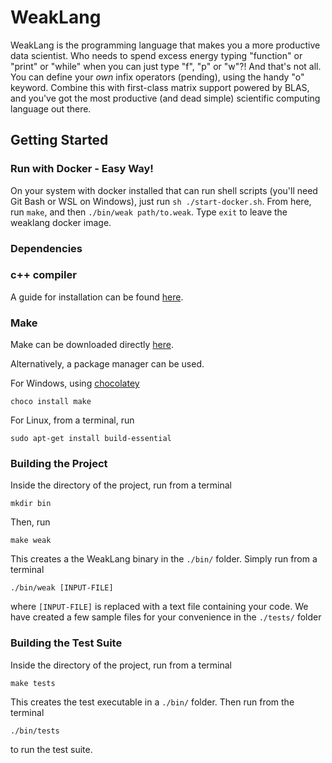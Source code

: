 # WeakLang
WeakLang is the programming language that makes you a more productive data scientist. Who needs to spend excess energy typing "function" or "print" or "while" when you can just type "f", "p" or "w"?! And that's not all. You can define your _own_ infix operators (pending), using the handy "o" keyword. Combine this with first-class matrix support powered by BLAS, and you've got the most productive (and dead simple) scientific computing language out there.
## Getting Started
### Run with Docker - Easy Way!
On your system with docker installed that can run shell scripts (you'll need Git Bash or WSL on Windows), just run `sh ./start-docker.sh`. From here, run `make`, and then `./bin/weak path/to.weak`. Type `exit` to leave the weaklang docker image.
### Dependencies 
### c++ compiler
A guide for installation can be found [here](https://www.cs.odu.edu/~zeil/cs250PreTest/latest/Public/installingACompiler/).
### Make
Make can be downloaded directly [here](https://www.gnu.org/software/make/). 

Alternatively, a package manager can be used. 

For Windows, using [chocolatey](https://chocolatey.org/install)
```
choco install make
``` 
For Linux, from a terminal, run
```
sudo apt-get install build-essential
```

### Building the Project
Inside the directory of the project, run from a terminal
```
mkdir bin
```
Then, run
```
make weak
```
This creates a the WeakLang binary in the `./bin/` folder. Simply run from a terminal
```
./bin/weak [INPUT-FILE]
```
where ```[INPUT-FILE]``` is replaced with a text file containing your code. 
We have created a few sample files for your convenience in the `./tests/` folder
### Building the Test Suite
Inside the directory of the project, run from a terminal
```
make tests
```
This creates the test executable in a `./bin/` folder. 
Then run from the terminal
```
./bin/tests
```
to run the test suite. 
